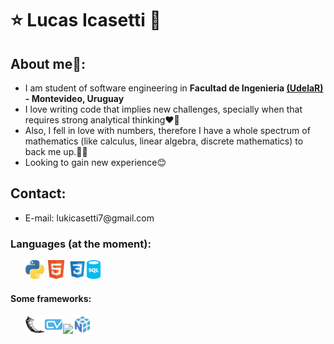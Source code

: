 <h1>⭐ Lucas Icasetti 💫</h1>
<h2>About me🙌:</h2>
<ul>
  <li>I am student of software engineering in <strong>Facultad de Ingenieria <a href="https://udelar.edu.uy/portal/">(UdelaR)</a> - Montevideo, Uruguay</strong></li>
  <li>I love writing code that implies new challenges, specially when that requires strong analytical thinking❤️🧠</li>
  <li>Also, I fell in love with numbers, therefore I have a whole spectrum of mathematics (like calculus, linear algebra, discrete mathematics) to back me up.🧮💘</li>
  <li>Looking to gain new experience😊</li>
</ul>
<h2>Contact:</h2>
<ul>
  <li>E-mail: lukicasetti7@gmail.com</li>
</ul>

<h3>Languages (at the moment):</h3>
<ul><img src="/python.svg" style="weight:30px;height:30px">
<img src="/html5.svg" style="weight:30px;height:30px">
<img src="/file-type-css.svg" style="weight:30px;height:30px"><img src="/sql.png" style="weight:30px;height:30px"></ul>

<h4>Some frameworks:</h4>
<ul><img src="/flask.svg" style="weight:30px;height:30px"><img src="/cvzone.png" style="weight:30px;height:30px"><img src="/pandas.ico" style="weight:30px;height:30px"><img src="/file-type-numpy.svg" style="weight:30px;height:30px"></ul>
